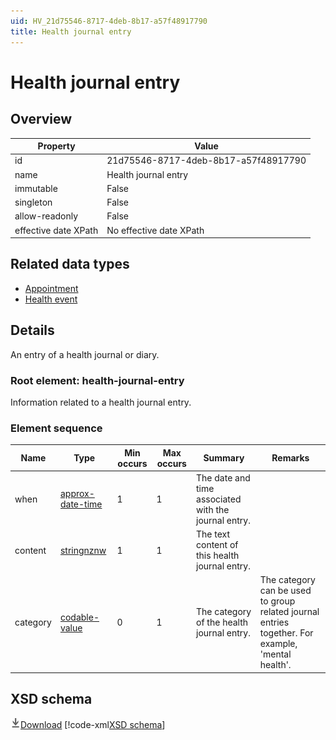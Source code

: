 ```yaml
---
uid: HV_21d75546-8717-4deb-8b17-a57f48917790
title: Health journal entry
---
```


# Health journal entry

## Overview

Property|Value
---|---
id|21d75546-8717-4deb-8b17-a57f48917790
name|Health journal entry
immutable|False
singleton|False
allow-readonly|False
effective date XPath|No effective date XPath

## Related data types

- [Appointment](xref:HV_4B18AEB6-5F01-444C-8C70-DBF13A2F510B)
- [Health event](xref:HV_1572af76-1653-4c39-9683-9f9ca6584ba3)

## Details
An entry of a health journal or diary.

<a name='health-journal-entry'></a>

### Root element: health-journal-entry

Information related to a health journal entry.

### Element sequence

Name|Type|Min occurs|Max occurs|Summary|Remarks
---|---|---|---|---|---
when|[approx-date-time](xref:HV_File_dates#approx-date-time)|1|1|The date and time associated with the journal entry.|
content|[stringnznw](xref:HV_3e730686-781f-4616-aa0d-817bba8eb141#stringnznw)|1|1|The text content of this health journal entry.|
category|[codable-value](xref:HV_3e730686-781f-4616-aa0d-817bba8eb141#codable-value)|0|1|The category of the health journal entry.|The category can be used to group related journal entries together. For example, 'mental health'.

## XSD schema
[![Download](/healthvault/images/download.png)Download](../xsd/health-journal-entry.xsd)
[!code-xml[XSD schema](../xsd/health-journal-entry.xsd)]
